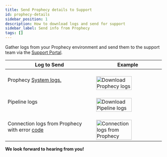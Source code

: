 ```yaml
---
title: Send Prophecy details to Support
id: prophecy-details
sidebar_position: 1
description: How to download logs and send for support
sidebar_label: Send info from Prophecy
tags: []
---
```


Gather logs from your Prophecy environment and send them to the support team via the [Support Portal](https://prophecy.zendesk.com/).

<table>
  <thead>
    <tr>
      <th>Log to Send</th>
      <th>        Example</th>
    </tr>
  </thead>
  <tbody>
    <tr>
      <td>Prophecy <a href="https://docs.prophecy.io/architecture/self-hosted/download-logs/#enable-prophecy-downloads-logs">System logs.</a></td>
      <td>
        <br />
        <img
          src={require("./img/prophecy_logs.png").default}
          alt="Download Prophecy logs"
          width="75%"
        />
        <br />
      </td>
    </tr>
    <tr>
      <td>Pipeline logs</td>
      <td>
        <br />
        <img
          src={require("./img/pipeline_logs.png").default}
          alt="Download Pipeline logs"
          width="75%"
        />
        <br />
      </td>
    </tr>
    <tr>
      <td>Connection logs from Prophecy with error <a href="https://docs.prophecy.io/Spark/fabrics/fabric-diagnostics">code</a></td>
      <td>
        <br />
        <img
          src={require("./img/prophecy_connection_log.png").default}
          alt="Connection logs from Prophecy"
          width="75%"
        />
        <br />
      </td>
    </tr>

  </tbody>
</table>

**We look forward to hearing from you!**
